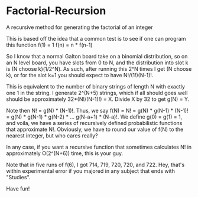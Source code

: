 # Factorial-Recursion
A recursive method for generating the factorial of an integer

This is based off the idea that a common test is to see if one can program this function
f(1) = 1
f(n) = n * f(n-1)

So I know that a normal Galton board take on a binomial distribution, so on an N level board, you have slots from 0 to N, and the distribution into slot k is (N choose k)(1/2^N). As such, after running this 2^N times I get (N choose k), or for the slot k=1 you should expect to have N!/(1!)(N-1)!.

This is equivalent to the number of binary strings of length N with exactly one 1 in the string. I generate 2^(N+5) strings, which if all should goes well should be approximately 32*(N!/(N-1)!) = X. Divide X by 32 to get g(N) = Y.

Note then N! = g(N) * (N-1)!. Thus, we say f(N) = N! = g(N) * g(N-1) * (N-1)! = g(N) * g(N-1) * g(N-2) * ... g(N-a+1) * (N-a)!.
We define g(0) = g(1) = 1, and voila, we have a series of recursively defined probabilistic functions that approximate N!. Obviously, we have to round our value of f(N) to the nearest integer, but who cares really?

In any case, if you want a recursive function that sometimes calculates N! in approximately O(2^(N+6)) time, this is your guy.

Note that in five runs of f(6), I got 714, 719, 720, 720, and 722. Hey, that's within experimental error if you majored in any subject that ends with "Studies".

Have fun!

